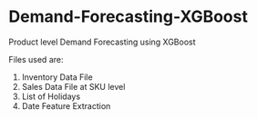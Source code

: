 # Demand-Forecasting-XGBoost
Product level Demand Forecasting using XGBoost 

Files used are:
1. Inventory Data File
2. Sales Data File at SKU level
3. List of Holidays
4. Date Feature Extraction
